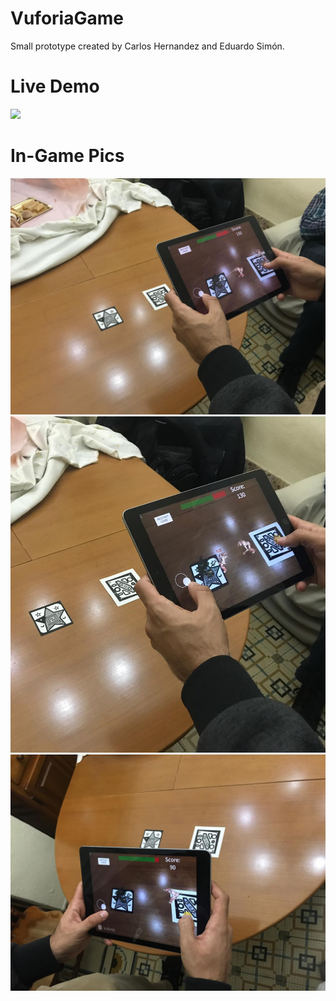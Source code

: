 # VuforiaGame
Small prototype created by Carlos Hernandez and Eduardo Simón.

# Live Demo
![](https://www.youtube.com/watch?v=1lvaka99sNY)

# In-Game Pics
![](WhatsApp%20Image%202018-11-01%20at%2018.36.49.jpeg)
![](WhatsApp%20Image%202018-11-01%20at%2018.37.00.jpeg)
![](WhatsApp%20Image%202018-11-01%20at%2018.36.06.jpeg)


